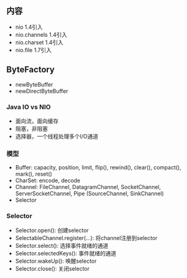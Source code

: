 

## 内容
* nio 1.4引入
* nio.channels 1.4引入
* nio.charset 1.4引入
* nio.file 1.7引入

## ByteFactory
* newByteBuffer
* newDirectByteBuffer

### Java IO vs NIO
* 面向流，面向缓存
* 阻塞，非阻塞
* 选择器，一个线程处理多个I/O通道

### 模型
* Buffer: capacity, position, limit, flip(), rewind(), clear(), compact(), mark(), reset()
* CharSet: encode, decode
* Channel: FileChannel, DatagramChannel, SocketChannel, ServerSocketChannel, Pipe (SourceChannel, SinkChannel)
* Selector

### Selector
* Selector.open(): 创建selector
* SelectableChannel.register(...): 将channel注册到selector
* Selector.select(): 选择事件就绪的通道
* Selector.selectedKeys(): 事件就绪的通道
* Selector.wakeUp(): 唤醒selector
* Selector.close(): 关闭selector

